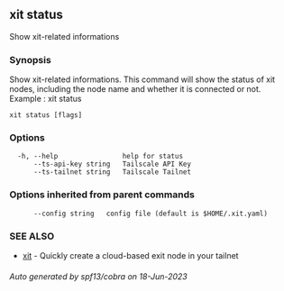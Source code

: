 ## xit status

Show xit-related informations

### Synopsis

Show xit-related informations.
This command will show the status of xit nodes, including the node name and whether it is connected or not.
Example : xit status

```
xit status [flags]
```

### Options

```
  -h, --help                help for status
      --ts-api-key string   Tailscale API Key
      --ts-tailnet string   Tailscale Tailnet
```

### Options inherited from parent commands

```
      --config string   config file (default is $HOME/.xit.yaml)
```

### SEE ALSO

- [xit](xit.md) - Quickly create a cloud-based exit node in your tailnet

###### Auto generated by spf13/cobra on 18-Jun-2023
